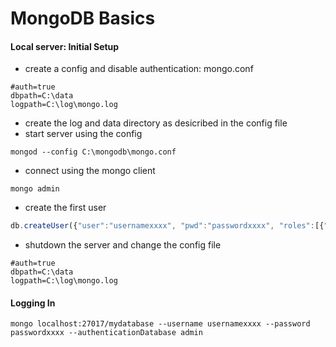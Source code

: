 # MongoDB Basics

####  Local server: Initial Setup
- create a config and disable authentication: mongo.conf
```
#auth=true
dbpath=C:\data
logpath=C:\log\mongo.log
```
- create the log and data directory as desicribed in the config file
- start server using the config
```
mongod --config C:\mongodb\mongo.conf
```
- connect using the mongo client
```
mongo admin
```
- create the first user
```javascript
db.createUser({"user":"usernamexxxx", "pwd":"passwordxxxx", "roles":[{"role":"dbOwner", "db":"mydatabase"}]});
```
- shutdown the server and change the config file
```
#auth=true
dbpath=C:\data
logpath=C:\log\mongo.log
```

#### Logging In
```
mongo localhost:27017/mydatabase --username usernamexxxx --password passwordxxxx --authenticationDatabase admin
```
